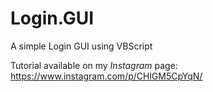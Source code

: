 # Login.GUI
A simple Login GUI using VBScript

Tutorial available on my *Instagram* page: https://www.instagram.com/p/CHlGM5CpYqN/
